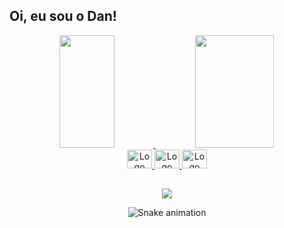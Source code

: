 ## Oi, eu sou o Dan!

<div align="center">
  <a href="https://github.com/Nulo0">
  <img height="180em" width="42%" src="https://github-readme-stats.vercel.app/api?username=Nulo0&show_icons=true&theme=dark&include_all_commits=true&count_private=true"/>
  <img height="180em" width="50%" src="https://github-readme-stats.vercel.app/api/top-langs/?username=Nulo0&layout=compact&langs_count=7&theme=dark"/>
    
</div>
  
<div align="center"> 
   <img src="https://cdn.jsdelivr.net/gh/devicons/devicon/icons/javascript/javascript-original.svg" height="30" width="40" alt="Logo Javascript"/> 
   <img src="https://cdn.jsdelivr.net/gh/devicons/devicon/icons/python/python-original.svg" height="30" width="40" alt="Logo Python"/>
   <img src="https://cdn.jsdelivr.net/gh/devicons/devicon/icons/nodejs/nodejs-original.svg" height="30" width="40" alt="Logo Nodejs"/>
</div>
  
  ##


<div align="center">
  <a href="https://www.linkedin.com/in/daniel-pedro-837b80218/" target="_blank"><img src="https://img.shields.io/badge/LinkedIn-0077B5?style=for-the-badge&logo=linkedin&logoColor=white" target="_blank"></a>
  
  ![Snake animation](https://github.com/Nulo0/Nulo0/blob/output/github-contribution-grid-snake.svg)
</div>
